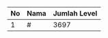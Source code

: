 | No | Nama            | Jumlah Level |
|----|-----------------|--------------|
| 1  | #    |    3697        |
